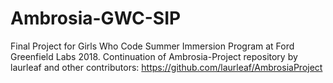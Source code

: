 # Ambrosia-GWC-SIP

Final Project for Girls Who Code Summer Immersion Program at Ford Greenfield Labs 2018. Continuation of Ambrosia-Project repository by laurleaf and other contributors: https://github.com/laurleaf/AmbrosiaProject
